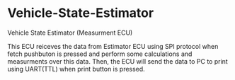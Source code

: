 # Vehicle-State-Estimator
Vehicle State Estimator (Measurment ECU)

This ECU reiceves the data from Estimator ECU using SPI protocol when fetch pushbuton is pressed and perform some calculations and measurments over this data.
Then, the ECU will send the data to PC to print using UART(TTL) when print button is pressed.


